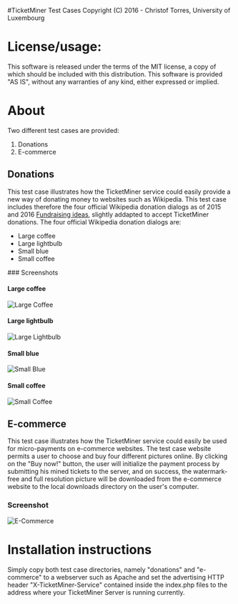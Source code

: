 #TicketMiner Test Cases
Copyright (C) 2016 - Christof Torres, University of Luxembourg

License/usage:
=========================
This software is released under the terms of the MIT license, a copy
of which should be included with this distribution.
This software is provided "AS IS", without any warranties of any kind,
either expressed or implied.

About
=========================
Two different test cases are provided:

1. Donations
2. E-commerce

Donations
---------

This test case illustrates how the TicketMiner service could easily provide a new way of donating money to websites such as Wikipedia. This test case includes therefore the four official Wikipedia donation dialogs as of 2015 and 2016 [Fundraising ideas](https://meta.wikimedia.org/wiki/Fundraising/2015-16_Fundraising_ideas), slightly addapted to accept TicketMiner donations. The four official Wikipedia donation dialogs are:

* Large coffee
* Large lightbulb
* Small blue
* Small coffee

### Screenshots

#### Large coffee
![Large Coffee](https://raw.githubusercontent.com/christoftorres/TicketMiner/master/TestCases/screenshots/screen-large-coffee.png?raw=true "Large Coffee")

#### Large lightbulb
![Large Lightbulb](https://raw.githubusercontent.com/christoftorres/TicketMiner/master/TestCases/screenshots/screen-large-lightbulb.png?raw=true "Large Lightbulb")

#### Small blue
![Small Blue](https://raw.githubusercontent.com/christoftorres/TicketMiner/master/TestCases/screenshots/screen-small-blue.png?raw=true "Small Blue")

#### Small coffee
![Small Coffee](https://raw.githubusercontent.com/christoftorres/TicketMiner/master/TestCases/screenshots/screen-small-coffee.png?raw=true "Small Coffee")

E-commerce
----------

This test case illustrates how the TicketMiner service could easily be used for micro-payments on e-commerce websites. The test case website permits a user to choose and buy four different pictures online. By clicking on the "Buy now!" button, the user will initialize the payment process by submitting his mined tickets to the server, and on success, the watermark-free and full resolution picture will be downloaded from the e-commerce website to the local downloads directory on the user's computer.

### Screenshot

![E-Commerce](https://raw.githubusercontent.com/christoftorres/TicketMiner/master/TestCases/screenshots/screen-e-commerce.png?raw=true "E-Commmerce")

Installation instructions
=========================

Simply copy both test case directories, namely "donations" and "e-commerce" to a webserver such as Apache and set the advertising HTTP header "X-TicketMiner-Service" contained inside the index.php files to the address where your TicketMiner Server is running currently.

